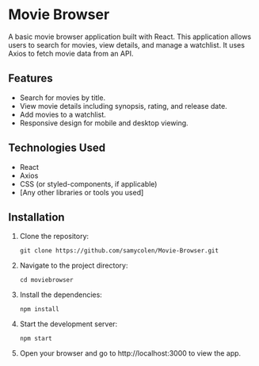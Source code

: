 # Movie Browser

A basic movie browser application built with React. This application allows users to search for movies, view details, and manage a watchlist. It uses Axios to fetch movie data from an API.

## Features

- Search for movies by title.
- View movie details including synopsis, rating, and release date.
- Add movies to a watchlist.
- Responsive design for mobile and desktop viewing.

## Technologies Used

- React
- Axios
- CSS (or styled-components, if applicable)
- [Any other libraries or tools you used]

## Installation

1. Clone the repository:
   ```
   git clone https://github.com/samycolen/Movie-Browser.git

2.  Navigate to the project directory:
    ```
    cd moviebrowser
    
3.  Install the dependencies:

    ```
    npm install
    
4.  Start the development server:
    ```
    npm start
5.  Open your browser and go to http://localhost:3000 to view the app.
